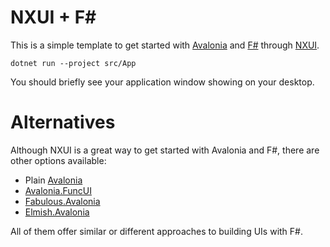 # NXUI + F#

This is a simple template to get started with [Avalonia](https://avaloniaui.net/) and [F#](https://fsharp.org/) through [NXUI](https://github.com/wieslawsoltes/NXUI).

```
dotnet run --project src/App
```

You should briefly see your application window showing on your desktop.

# Alternatives

Although NXUI is a great way to get started with Avalonia and F#, there are other options available:

- Plain [Avalonia](https://avaloniaui.net/)
- [Avalonia.FuncUI](https://github.com/fsprojects/Avalonia.FuncUI)
- [Fabulous.Avalonia](https://github.com/fabulous-dev/Fabulous.Avalonia)
- [Elmish.Avalonia](https://github.com/JordanMarr/Elmish.Avalonia)

All of them offer similar or different approaches to building UIs with F#.
